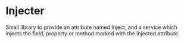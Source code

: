# Injecter

Small library to provide an attribute named Inject, and a service which injects the field, property or method marked with the injected attribute